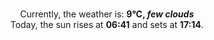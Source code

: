 <p  align="center"><br/>Currently, the weather is: <b> 9°C, <i>few clouds</i></b></br>Today, the sun rises at <b>06:41</b> and sets at <b>17:14</b>.</p>